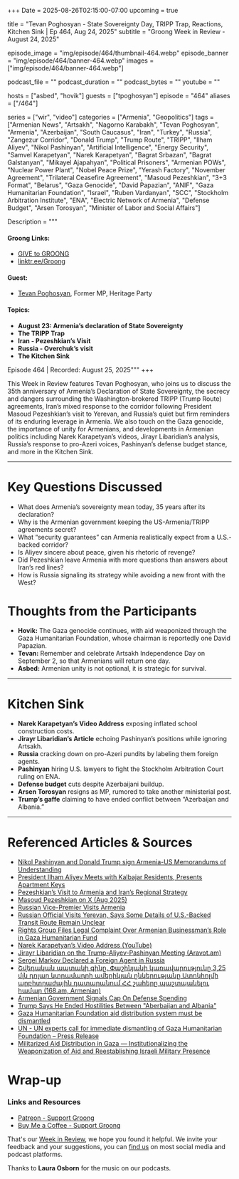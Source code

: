+++
Date = 2025-08-26T02:15:00-07:00
upcoming = true

title = "Tevan Poghosyan - State Sovereignty Day, TRIPP Trap, Reactions, Kitchen Sink | Ep 464, Aug 24, 2025"
subtitle = "Groong Week in Review - August 24, 2025"

episode_image = "img/episode/464/thumbnail-464.webp"
episode_banner = "img/episode/464/banner-464.webp"
images = ["img/episode/464/banner-464.webp"]

podcast_file     = ""
podcast_duration = ""
podcast_bytes    = ""
youtube = ""


hosts = ["asbed", "hovik"]
guests = ["tpoghosyan"]
episode = "464"
aliases = ["/464"]

series = ["wir", "video"]
categories = ["Armenia", "Geopolitics"]
tags = ["Armenian News", "Artsakh", "Nagorno Karabakh", "Tevan Poghosyan", "Armenia", "Azerbaijan", "South Caucasus", "Iran", "Turkey", "Russia", "Zangezur Corridor", "Donald Trump", "Trump Route", "TRIPP", "Ilham Aliyev", "Nikol Pashinyan", "Artificial Intelligence", "Energy Security", "Samvel Karapetyan", "Narek Karapetyan", "Bagrat Srbazan", "Bagrat Galstanyan", "Mikayel Ajapahyan", "Political Prisoners", "Armenian POWs", "Nuclear Power Plant", "Nobel Peace Prize", "Yerash Factory", "November Agreement", "Trilateral Ceasefire Agreement", "Masoud Pezeshkian", "3+3 Format", "Belarus", "Gaza Genocide", "David Papazian", "ANIF", "Gaza Humanitarian Foundation", "Israel", "Ruben Vardanyan", "SCC", "Stockholm Arbitration Institute", "ENA", "Electric Network of Armenia", "Defense Budget", "Arsen Torosyan", "Minister of Labor and Social Affairs"]

Description = """

#### Groong Links:
* [GIVE to GROONG](https://podcasts.groong.org/donate)
* [linktr.ee/Groong](https://linktr.ee/groong)

#### Guest:
* [Tevan Poghosyan](https://podcasts.groong.org/guest/smelkonian), Former MP, Heritage Party

#### Topics:
* __August 23: Armenia’s declaration of State Sovereignty__
* __The TRIPP Trap__
* __Iran - Pezeshkian’s Visit__
* __Russia - Overchuk’s visit__
* __The Kitchen Sink__

Episode 464 | Recorded: August 25, 2025"""
+++

This Week in Review features Tevan Poghosyan, who joins us to discuss the 35th anniversary of Armenia’s Declaration of State Sovereignty, the secrecy and dangers surrounding the Washington-brokered TRIPP (Trump Route) agreements, Iran’s mixed response to the corridor following President Masoud Pezeshkian’s visit to Yerevan, and Russia’s quiet but firm reminders of its enduring leverage in Armenia. We also touch on the Gaza genocide, the importance of unity for Armenians, and developments in Armenian politics including Narek Karapetyan’s videos, Jirayr Libaridian’s analysis, Russia’s response to pro-Azeri voices, Pashinyan’s defense budget stance, and more in the Kitchen Sink.

---

# Key Questions Discussed
- What does Armenia’s sovereignty mean today, 35 years after its declaration?  
- Why is the Armenian government keeping the US-Armenia/TRIPP agreements secret?  
- What “security guarantees” can Armenia realistically expect from a U.S.-backed corridor?  
- Is Aliyev sincere about peace, given his rhetoric of revenge?  
- Did Pezeshkian leave Armenia with more questions than answers about Iran’s red lines?  
- How is Russia signaling its strategy while avoiding a new front with the West?  


# Thoughts from the Participants
- **Hovik:** The Gaza genocide continues, with aid weaponized through the Gaza Humanitarian Foundation, whose chairman is reportedly one David Papazian.
- **Tevan:** Remember and celebrate Artsakh Independence Day on September 2, so that Armenians will return one day.
- **Asbed:** Armenian unity is not optional, it is strategic for survival.

---

# Kitchen Sink
- **Narek Karapetyan’s Video Address** exposing inflated school construction costs.  
- **Jirayr Libaridian’s Article** echoing Pashinyan’s positions while ignoring Artsakh.  
- **Russia** cracking down on pro-Azeri pundits by labeling them foreign agents.  
- **Pashinyan** hiring U.S. lawyers to fight the Stockholm Arbitration Court ruling on ENA.  
- **Defense budget** cuts despite Azerbaijani buildup.  
- **Arsen Torosyan** resigns as MP, rumored to take another ministerial post.  
- **Trump’s gaffe** claiming to have ended conflict between “Azerbaijan and Albania.”  

---

# Referenced Articles & Sources
- [Nikol Pashinyan and Donald Trump sign Armenia-US Memorandums of Understanding](https://www.primeminister.am/en/press-release/item/2025/08/09/Nikol-Pashinyan-US-meeting-Trump/)
- [President Ilham Aliyev Meets with Kalbajar Residents, Presents Apartment Keys](https://caspianpost.com/kazakhstan/president-ilham-aliyev-meets-with-kalbajar-residents-presents-apartment-keys)
- [Pezeshkian’s Visit to Armenia and Iran’s Regional Strategy](https://www.specialeurasia.com/2025/08/19/pezeshkians-armenia-iran/)
- [Masoud Pezeshkian on X (Aug 2025)](https://x.com/drpezeshkian/status/1957744683536552229)
- [Russian Vice-Premier Visits Armenia](https://www.azatutyun.am/a/33508550.html)
- [Russian Official Visits Yerevan, Says Some Details of U.S.-Backed Transit Route Remain Unclear](https://www.thearmenianreport.com/post/russian-official-visits-yerevan-says-some-details-of-u-s-backed-transit-route-remain-unclear)
- [Rights Group Files Legal Complaint Over Armenian Businessman’s Role in Gaza Humanitarian Fund](https://www.middleeasteye.net/news/rights-group-files-legal-complaint-armenia-businessman-role-gaza-ghf)
- [Narek Karapetyan’s Video Address (YouTube)](https://youtu.be/J8BBZIm2ixA)
- [Jirayr Libaridian on the Trump-Aliyev-Pashinyan Meeting (Aravot.am)](https://www.aravot.am/2025/08/18/1505570/)
- [Sergei Markov Declared a Foreign Agent in Russia](https://eadaily.com/en/news/2025/08/22/a-frequent-guest-of-federal-channels-political-scientist-sergey-markov-declared-a-foreign-agent)
- [Շվեդական ապտակի գինը. Փաշինյանի կառավարությունը 3,25 մլն դոլար կտրամադրի ամերիկյան ընկերությանը Ստոկհոլմի արբիտրաժային դատարանում ՀՀ շահերը պաշտպանելու համար (168.am, Armenian)](https://168.am/2025/08/21/2264908.html)
- [Armenian Government Signals Cap On Defense Spending](https://www.azatutyun.am/a/33510497.html)
- [Trump Says He Ended Hostilities Between "Aberbaijan and Albania"](https://asbarez.com/trump-says-he-ended-hostilities-between-aberbaijan-and-albania/)
- [Gaza Humanitarian Foundation aid distribution system must be dismantled](https://www.doctorswithoutborders.org/latest/gaza-humanitarian-foundation-aid-distribution-system-must-be-dismantled)
- [UN - UN experts call for immediate dismantling of Gaza Humanitarian Foundation – Press Release](https://www.un.org/unispal/document/un-experts-call-for-immediate-dismantling-of-gaza-humanitarian-foundation/)
- [Militarized Aid Distribution in Gaza — Institutionalizing the Weaponization of Aid and Reestablishing Israeli Military Presence](https://badil.org/press-releases/15897.html)


# Wrap-up

### **Links and Resources**

* [Patreon - Support Groong](https://www.patreon.com/ann_groong)
* [Buy Me a Coffee - Support Groong](https://www.buymeacoffee.com/groong)

That's our [Week in Review](https://podcasts.groong.org/), we hope you found it helpful. We invite your feedback and your suggestions, you can [find us](https://linktr.ee/groong) on most social media and podcast platforms.

Thanks to __Laura Osborn__ for the music on our podcasts.

